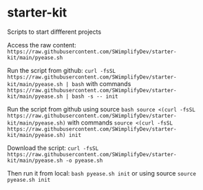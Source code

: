 # starter-kit
 Scripts to start diffferent projects

Access the raw content:
```https://raw.githubusercontent.com/SWimplifyDev/starter-kit/main/pyease.sh```

Run the script from github:
```curl -fsSL https://raw.githubusercontent.com/SWimplifyDev/starter-kit/main/pyease.sh | bash```
with commands
```https://raw.githubusercontent.com/SWimplifyDev/starter-kit/main/pyease.sh | bash -s -- init```

Run the script from github using source
```bash source <(curl -fsSL https://raw.githubusercontent.com/SWimplifyDev/starter-kit/main/pyease.sh)```
with commands
```source <(curl -fsSL https://raw.githubusercontent.com/SWimplifyDev/starter-kit/main/pyease.sh) init```

Download the script:
```curl -fsSL https://raw.githubusercontent.com/SWimplifyDev/starter-kit/main/pyease.sh -o pyease.sh```

Then run it from local:
```bash pyease.sh init```
or using source
```source pyease.sh init```